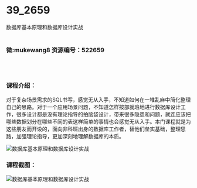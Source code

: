 # 39_2659
数据库基本原理和数据库设计实战
<br/></br>
<h3>微:mukewang8 资源编号：522659</h3>
<br/></br>
<h3>课程介绍：</h3>
<div class="para">
<p>对于复杂场景需求的SQL书写，感觉无从入手，不知道如何在一堆乱麻中简化整理自己的思路。对于一个应用场景问题，不知道怎样按部就班地进行<a title="查看与 数据库 相关的文章" target="_blank">数据库</a>设计工作，很多设计都是没有理论指导的拍脑袋设计，带来很多隐患和问题，就连应该把哪些数据划分在哪些不同的表这样简单的事情也会感觉无从入手。本门课程就是为这些朋友而开设的，面向非科班出身的<a title="查看与 数据库 相关的文章" target="_blank">数据库</a>工作者，替他们垒实基础，整理思路，加强理论指导，更加深刻地理解数据库的本质。</p>
<p><span class="title-main"><img src="https://www.ko996.com/wp-content/uploads/img/2018/05/2-65-300x238.png" alt="数据库基本原理和数据库设计实战"></span></p>
</div>
<div class="info-desc">
<h3>课程截图：</h3>
<p><img src="https://www.ko996.com/wp-content/uploads/img/2018/05/3-69.png" alt="数据库基本原理和数据库设计实战"></p>


			
</div>
